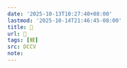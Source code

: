```yaml
---
date: '2025-10-13T10:27:40+08:00'
lastmod: '2025-10-14T21:46:45-08:00'
title: 􃷳
url: 􃷳
tags: [鰬]
src: DCCV
note:
---
```

